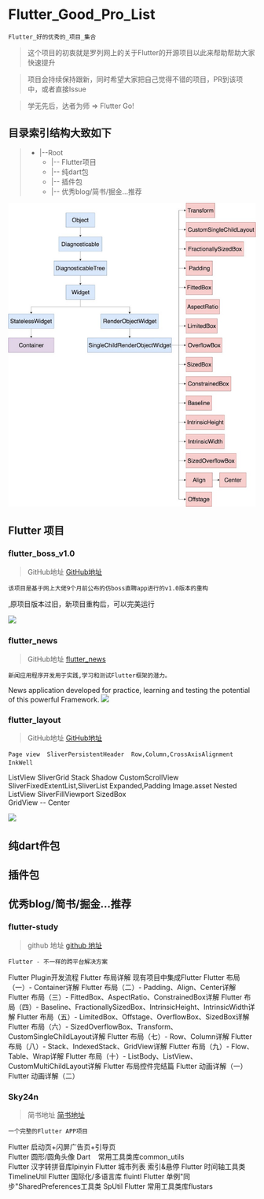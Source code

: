 # Flutter_Good_Pro_List
`Flutter_好的优秀的_项目_集合`

> 这个项目的初衷就是罗列网上的关于Flutter的开源项目以此来帮助帮助大家快速提升

> 项目会持续保持跟新，同时希望大家把自己觉得不错的项目，PR到该项中，或者直接Issue

> 学无先后，达者为师 => Flutter Go!
## 目录索引结构大致如下

>- |--Root
>    - |-- Flutter项目
>    - |-- 纯dart包
>    - |-- 插件包
>    - |-- 优秀blog/简书/掘金...推荐

![](https://github.com/TopGuo/Flutter_Good_Pro_List/blob/master/doc/1.jpg?raw=true)

## Flutter 项目

### flutter_boss_v1.0
>GitHub地址
[GitHub地址](https://github.com/TopGuo/flutter_boss_v1.0)

`该项目是基于网上大佬9个月前公布的仿boss直聘app进行的v1.0版本的重构`

,原项目版本过旧，新项目重构后，可以完美运行

![](https://github.com/TopGuo/flutter_boss_v1.0/blob/master/bossapp/doc/shothot/4.gif?raw=true)

### flutter_news
>GitHub地址
[flutter_news](https://github.com/RafaelBarbosatec/flutter_news)

`新闻应用程序开发用于实践,学习和测试Flutter框架的潜力。`

News application developed for practice, learning and testing the potential of this powerful Framework.
![](https://github.com/RafaelBarbosatec/flutter_news/raw/master/imgs/print1_ios.png)

### flutter_layout
>GitHub地址
[GitHub地址](https://github.com/nb312/flutter_layout)

`Page view	SliverPersistentHeader	Row,Column,CrossAxisAlignment	InkWell`

ListView	SliverGrid	Stack	Shadow
CustomScrollView	SliverFixedExtentList,SliverList	Expanded,Padding	Image.asset
Nested ListView	SliverFillViewport	SizedBox	
GridView	--	Center

![](https://github.com/nb312/flutter_layout/raw/master/screenshots/flutter_layout.gif)




## 纯dart件包

## 插件包

## 优秀blog/简书/掘金...推荐

### flutter-study
>github 地址
 [github 地址](https://github.com/yang7229693/flutter-study)

`Flutter - 不一样的跨平台解决方案`

Flutter Plugin开发流程
Flutter 布局详解
现有项目中集成Flutter
Flutter 布局（一）- Container详解
Flutter 布局（二）- Padding、Align、Center详解
Flutter 布局（三）- FittedBox、AspectRatio、ConstrainedBox详解
Flutter 布局（四）- Baseline、FractionallySizedBox、IntrinsicHeight、IntrinsicWidth详解
Flutter 布局（五）- LimitedBox、Offstage、OverflowBox、SizedBox详解
Flutter 布局（六）- SizedOverflowBox、Transform、CustomSingleChildLayout详解
Flutter 布局（七）- Row、Column详解
Flutter 布局（八）- Stack、IndexedStack、GridView详解
Flutter 布局（九）- Flow、Table、Wrap详解
Flutter 布局（十）- ListBody、ListView、CustomMultiChildLayout详解
Flutter 布局控件完结篇
Flutter 动画详解（一）
Flutter 动画详解（二）

### Sky24n
>简书地址 
[简书地址](https://www.jianshu.com/p/9e5cc4ba3a8e)

`一个完整的Flutter APP项目`

Flutter 启动页+闪屏广告页+引导页  
Flutter 圆形/圆角头像
Dart    常用工具类库common_utils  
Flutter 汉字转拼音库lpinyin
Flutter 城市列表 索引&悬停
Flutter 时间轴工具类TimelineUtil
Flutter 国际化/多语言库 fluintl
Flutter 单例"同步"SharedPreferences工具类 SpUtil
Flutter 常用工具类库flustars






